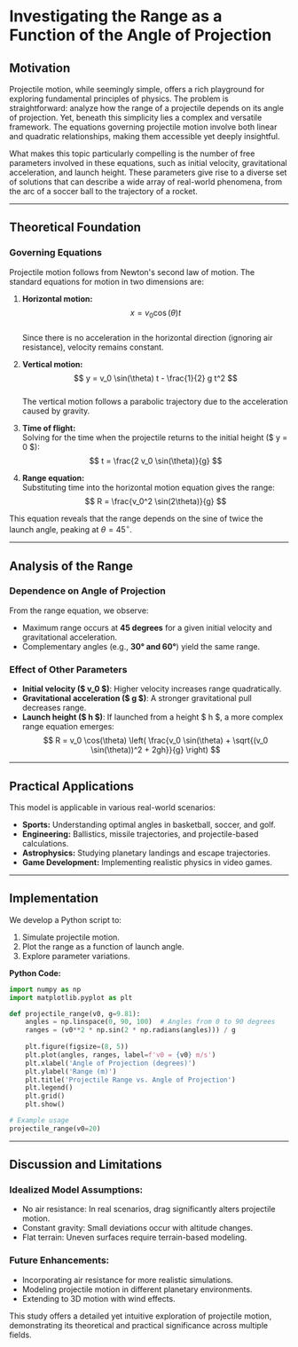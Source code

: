 # Investigating the Range as a Function of the Angle of Projection

## Motivation
Projectile motion, while seemingly simple, offers a rich playground for exploring fundamental principles of physics. The problem is straightforward: analyze how the range of a projectile depends on its angle of projection. Yet, beneath this simplicity lies a complex and versatile framework. The equations governing projectile motion involve both linear and quadratic relationships, making them accessible yet deeply insightful.

What makes this topic particularly compelling is the number of free parameters involved in these equations, such as initial velocity, gravitational acceleration, and launch height. These parameters give rise to a diverse set of solutions that can describe a wide array of real-world phenomena, from the arc of a soccer ball to the trajectory of a rocket.

---

## Theoretical Foundation
### Governing Equations
Projectile motion follows from Newton's second law of motion. The standard equations for motion in two dimensions are:

1. **Horizontal motion:**  
   $$ x = v_0 \cos(\theta) t $$  
   Since there is no acceleration in the horizontal direction (ignoring air resistance), velocity remains constant.

2. **Vertical motion:**  
   $$ y = v_0 \sin(\theta) t - \frac{1}{2} g t^2 $$  
   The vertical motion follows a parabolic trajectory due to the acceleration caused by gravity.

3. **Time of flight:**  
   Solving for the time when the projectile returns to the initial height ($ y = 0 $):  
   $$ t = \frac{2 v_0 \sin(\theta)}{g} $$

4. **Range equation:**  
   Substituting time into the horizontal motion equation gives the range:  
   $$ R = \frac{v_0^2 \sin(2\theta)}{g} $$

This equation reveals that the range depends on the sine of twice the launch angle, peaking at $\theta = 45^\circ$.

---

## Analysis of the Range
### Dependence on Angle of Projection
From the range equation, we observe:
- Maximum range occurs at **45 degrees** for a given initial velocity and gravitational acceleration.
- Complementary angles (e.g., **30° and 60°**) yield the same range.

### Effect of Other Parameters
- **Initial velocity ($ v_0 $)**: Higher velocity increases range quadratically.
- **Gravitational acceleration ($ g $)**: A stronger gravitational pull decreases range.
- **Launch height ($ h $)**: If launched from a height $ h $, a more complex range equation emerges:
  $$
  R = v_0 \cos(\theta) \left( \frac{v_0 \sin(\theta) + \sqrt{(v_0 \sin(\theta))^2 + 2gh}}{g} \right)
  $$

---

## Practical Applications
This model is applicable in various real-world scenarios:
- **Sports:** Understanding optimal angles in basketball, soccer, and golf.
- **Engineering:** Ballistics, missile trajectories, and projectile-based calculations.
- **Astrophysics:** Studying planetary landings and escape trajectories.
- **Game Development:** Implementing realistic physics in video games.

---

## Implementation
We develop a Python script to:
1. Simulate projectile motion.
2. Plot the range as a function of launch angle.
3. Explore parameter variations.

**Python Code:**
```python
import numpy as np
import matplotlib.pyplot as plt

def projectile_range(v0, g=9.81):
    angles = np.linspace(0, 90, 100)  # Angles from 0 to 90 degrees
    ranges = (v0**2 * np.sin(2 * np.radians(angles))) / g
    
    plt.figure(figsize=(8, 5))
    plt.plot(angles, ranges, label=f'v0 = {v0} m/s')
    plt.xlabel('Angle of Projection (degrees)')
    plt.ylabel('Range (m)')
    plt.title('Projectile Range vs. Angle of Projection')
    plt.legend()
    plt.grid()
    plt.show()

# Example usage
projectile_range(v0=20)
```

---

## Discussion and Limitations
### Idealized Model Assumptions:
- No air resistance: In real scenarios, drag significantly alters projectile motion.
- Constant gravity: Small deviations occur with altitude changes.
- Flat terrain: Uneven surfaces require terrain-based modeling.

### Future Enhancements:
- Incorporating air resistance for more realistic simulations.
- Modeling projectile motion in different planetary environments.
- Extending to 3D motion with wind effects.

This study offers a detailed yet intuitive exploration of projectile motion, demonstrating its theoretical and practical significance across multiple fields.

